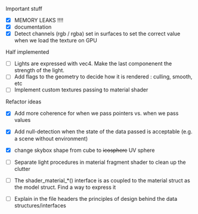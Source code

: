 
Important stuff

- [x] MEMORY LEAKS !!!!
- [x] documentation
- [x] Detect channels (rgb / rgba) set in surfaces to set the correct value when we load the texture on GPU

Half implemented

- [ ] Lights are expressed with vec4. Make the last componenent the strength of the light.
- [ ] Add flags to the geometry to decide how it is rendered : culling, smooth, etc
- [ ] Implement custom textures passing to material shader

Refactor ideas

- [x] Add more coherence for when we pass pointers vs. when we pass values
- [x] Add null-detection when the state of the data passed is acceptable (e.g. a scene without environment)
- [x] change skybox shape from cube to ~~icosphere~~ UV sphere
- [ ] Separate light procedures in material fragment shader to clean up the clutter
- [ ] The shader_material_*() interface is as coupled to the material struct as the model struct. Find a way to express it

- [ ] Explain in the file headers the principles of design behind the data structures/interfaces
